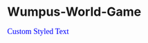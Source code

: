 # Wumpus-World-Game 
<p style="color: blue; font-family: Impact; font-size: 18px;">Custom Styled Text</p>
